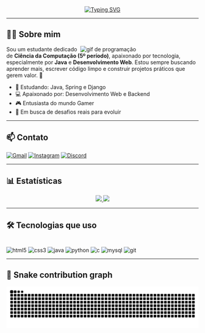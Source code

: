 <div align="center"><a href="https://git.io/typing-svg"><img src="https://readme-typing-svg.demolab.com?font=Fira+Code&weight=600&pause=1000&color=A209FF&width=435&lines=Ol%C3%A1+Mundo!+Seja+Bem-vindo!+%F0%9F%91%8B" alt="Typing SVG" /></a></a></div>


---

## 👨‍💻 Sobre mim

<img align="right" width="310" src="https://media3.giphy.com/media/qgQUggAC3Pfv687qPC/giphy.gif" alt="gif de programação"/>

Sou um estudante dedicado de **Ciência da Computação (5º período)**, apaixonado por tecnologia, especialmente por **Java** e **Desenvolvimento Web**. Estou sempre buscando aprender mais, escrever código limpo e construir projetos práticos que gerem valor. 🚀

- 🌱 Estudando: Java, Spring e Django
- 💻 Apaixonado por: Desenvolvimento Web e Backend
- 🎮 Entusiasta do mundo Gamer
- 🎯 Em busca de desafios reais para evoluir

---

## 📫 Contato

[![Gmail](https://img.shields.io/badge/Gmail-D14836?style=for-the-badge&logo=gmail&logoColor=white)](mailto:kaioalexandre2681@gmail.com)
[![Instagram](https://img.shields.io/badge/Instagram-E4405F?style=for-the-badge&logo=instagram&logoColor=white)](https://www.instagram.com/kaioalixandre)
[![Discord](https://img.shields.io/badge/Discord-7289DA?style=for-the-badge&logo=discord&logoColor=white)](https://discord.com/users/894967620456038470)

---

## 📊 Estatísticas

<div align="center">
  <a href="https://github.com/KaioAlixandre">
    <img height="180em" src="https://github-readme-stats.vercel.app/api?username=KaioAlixandre&show_icons=true&theme=radical&locale=pt-br"/>
  </a>
  <a href="https://github.com/KaioAlixandre">
    <img height="180em" src="https://github-readme-stats.vercel.app/api/top-langs?username=KaioAlixandre&layout=compact&langs_count=8&locale=pt-br&theme=radical"/>
  </a>
</div>

---

## 🛠️ Tecnologias que uso

<div style="display: inline_block"><br>
  <img align="center" width="45" alt="html5" src="https://cdn.jsdelivr.net/gh/devicons/devicon/icons/html5/html5-original.svg">
  <img align="center" width="45" alt="css3" src="https://cdn.jsdelivr.net/gh/devicons/devicon/icons/css3/css3-original.svg">
  <img align="center" width="45" alt="java" src="https://cdn.jsdelivr.net/gh/devicons/devicon/icons/java/java-original.svg">
  <img align="center" width="45" alt="python" src="https://cdn.jsdelivr.net/gh/devicons/devicon/icons/python/python-original.svg">
  <img align="center" width="45" alt="c" src="https://cdn.jsdelivr.net/gh/devicons/devicon/icons/c/c-original.svg">
  <img align="center" width="45" alt="mysql" src="https://cdn.jsdelivr.net/gh/devicons/devicon/icons/mysql/mysql-original.svg">
  <img align="center" width="45" alt="git" src="https://cdn.jsdelivr.net/gh/devicons/devicon/icons/git/git-original.svg">
</div>

---

## 🐍 Snake contribution graph

<picture align="center">
  <source media="(prefers-color-scheme: dark)" srcset="https://raw.githubusercontent.com/gabrielrsanto56/gabrielrsanto56/output/github-contribution-grid-snake-dark.svg">
  <source media="(prefers-color-scheme: light)" srcset="https://raw.githubusercontent.com/gabrielrsanto56/gabrielrsanto56/output/github-contribution-grid-snake-dark.svg">
  <img align="center" alt="github contribution grid snake animation" src="https://raw.githubusercontent.com/gabrielrsanto56/gabrielrsanto56/output/github-contribution-grid-snake.svg">
</picture>

